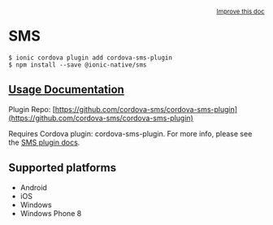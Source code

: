 <a style="float:right;font-size:12px;" href="http://github.com/ionic-team/ionic-native/edit/master/src/@ionic-native/plugins/sms/index.ts#L20">
  Improve this doc
</a>

# SMS

```
$ ionic cordova plugin add cordova-sms-plugin
$ npm install --save @ionic-native/sms
```

## [Usage Documentation](https://ionicframework.com/docs/native/sms/)

Plugin Repo: [https://github.com/cordova-sms/cordova-sms-plugin](https://github.com/cordova-sms/cordova-sms-plugin)

Requires Cordova plugin: cordova-sms-plugin. For more info, please see the [SMS plugin docs](https://github.com/cordova-sms/cordova-sms-plugin).

## Supported platforms
- Android
- iOS
- Windows
- Windows Phone 8



